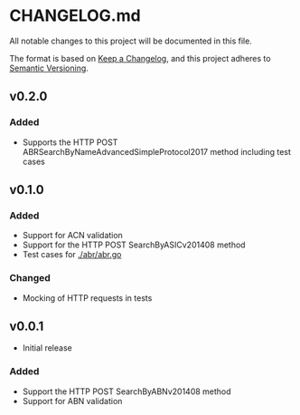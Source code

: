 # CHANGELOG.md

All notable changes to this project will be documented in this file.

The format is based on [Keep a Changelog](https://keepachangelog.com/en/1.0.0/),
and this project adheres to [Semantic Versioning](https://semver.org/spec/v2.0.0.html).

## v0.2.0

### Added

* Supports the HTTP POST ABRSearchByNameAdvancedSimpleProtocol2017 method
  including test cases

## v0.1.0

### Added

* Support for ACN validation
* Support for the HTTP POST SearchByASICv201408 method
* Test cases for [./abr/abr.go](./abr/abr.go)

### Changed

* Mocking of HTTP requests in tests

## v0.0.1

* Initial release

### Added

* Support the HTTP POST SearchByABNv201408 method
* Support for ABN validation
